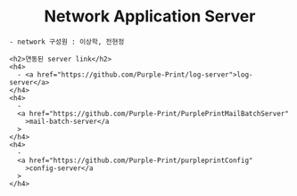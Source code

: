 <div align="center"><h1>Network Application Server</h1></div>

    - network 구성원 : 이상학, 전현정

    <h2>연동된 server link</h2>
    <h4>
      - <a href="https://github.com/Purple-Print/log-server">log-server</a>
    </h4>
    <h4>
      -
      <a href="https://github.com/Purple-Print/PurplePrintMailBatchServer"
        >mail-batch-server</a
      >
    </h4>
    <h4>
      -
      <a href="https://github.com/Purple-Print/purpleprintConfig"
        >config-server</a
      >
    </h4>

